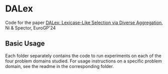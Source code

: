 # DALex
Code for the paper [DALex: Lexicase-Like Selection via Diverse Aggregation](https://arxiv.org/abs/2401.12424), Ni & Spector, EuroGP'24

## Basic Usage
Each folder separately contains the code to run experiments on each of the four problem domains studied. For usage instructions on a specific problem domain, see the readme in the corresponding folder.
